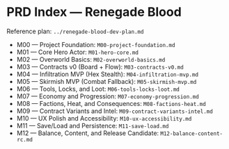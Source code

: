 # PRD Index — Renegade Blood

Reference plan: `../renegade-blood-dev-plan.md`

- M00 — Project Foundation: `M00-project-foundation.md`
- M01 — Core Hero Actor: `M01-hero-core.md`
- M02 — Overworld Basics: `M02-overworld-basics.md`
- M03 — Contracts v0 (Board + Flow): `M03-contracts-v0.md`
- M04 — Infiltration MVP (Hex Stealth): `M04-infiltration-mvp.md`
- M05 — Skirmish MVP (Combat Fallback): `M05-skirmish-mvp.md`
- M06 — Tools, Locks, and Loot: `M06-tools-locks-loot.md`
- M07 — Economy and Progression: `M07-economy-progression.md`
- M08 — Factions, Heat, and Consequences: `M08-factions-heat.md`
- M09 — Contract Variants and Intel: `M09-contract-variants-intel.md`
- M10 — UX Polish and Accessibility: `M10-ux-accessibility.md`
- M11 — Save/Load and Persistence: `M11-save-load.md`
- M12 — Balance, Content, and Release Candidate: `M12-balance-content-rc.md`
